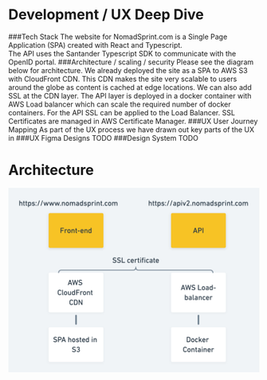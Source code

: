 # Development / UX Deep Dive

###Tech Stack
The website for NomadSprint.com is a Single Page Application (SPA) created with React and Typescript.  
The API uses the Santander Typescript SDK to communicate with the OpenID portal.
###Architecture / scaling / security
Please see the diagram below for architecture. We already deployed the site as a SPA to AWS S3 with CloudFront CDN. This CDN makes the site very scalable to users around the globe as content is cached at edge locations. We can also add SSL at the CDN layer. The API layer is deployed in a docker container with AWS Load balancer which can scale the required number of docker containers. For the API SSL can be applied to the Load Balancer. SSL Certificates are managed in AWS Certificate Manager.
###UX User Journey Mapping
As part of the UX process we have drawn out key parts of the UX in 
###UX Figma Designs
TODO
###Design System
TODO

# Architecture
![Architecture](https://github.com/createistic/resources/blob/main/architecture.png)
